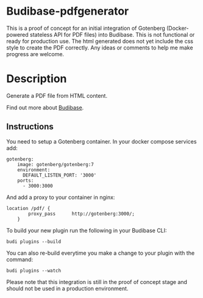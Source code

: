 # Budibase-pdfgenerator
This is a proof of concept for an initial integration of Gotenberg (Docker-powered stateless API for PDF files) into Budibase. This is not functional or ready for production use.
The html generated does not yet include the css style to create the PDF correctly.
Any ideas or comments to help me make progress are welcome.

# Description
Generate a PDF file from HTML content.

Find out more about [Budibase](https://github.com/Budibase/budibase).

## Instructions

You need to setup a Gotenberg container.
In your docker compose services add:
```
gotenberg:
    image: gotenberg/gotenberg:7
    environment:
      DEFAULT_LISTEN_PORT: '3000'
    ports:
      - 3000:3000
```

And add a proxy to your container in nginx:
```
location /pdf/ {
        proxy_pass      http://gotenberg:3000/;
    }
```

To build your new  plugin run the following in your Budibase CLI:
```
budi plugins --build
```

You can also re-build everytime you make a change to your plugin with the command:
```
budi plugins --watch
```

Please note that this integration is still in the proof of concept stage and should not be used in a production environment.